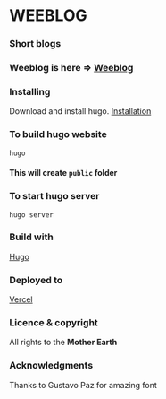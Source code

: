 # WEEBLOG

### Short blogs

### Weeblog is here => [Weeblog](https://weeblog-kappa.vercel.app)

### Installing

Download and install hugo. [Installation](https://gohugo.io/getting-started/quick-start/#step-1-install-hugo)

### To build hugo website
```shell
hugo
```
#### This will create `public` folder

### To start hugo server

```shell
hugo server
```

### Build with

[Hugo](https://gohugo.io/)

### Deployed to

[Vercel](https://vercel.com/)

### Licence & copyright

All rights to the **Mother Earth**


### Acknowledgments

Thanks to 
  Gustavo Paz for amazing font
